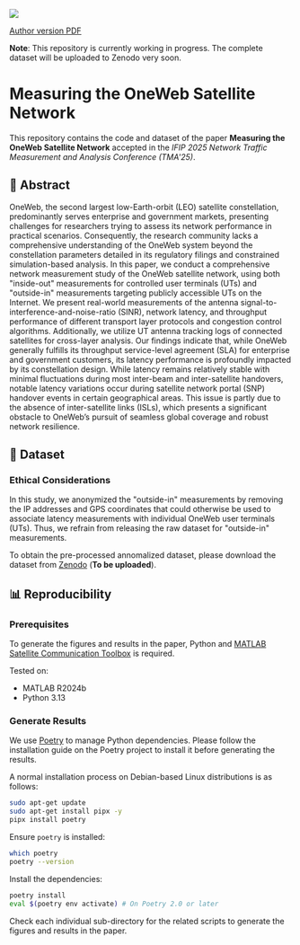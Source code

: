 ![](https://img.shields.io/badge/TMA'25-Paper-blue)

[Author version PDF](https://pan.uvic.ca/~clarkzjw/tma25.pdf)

**Note**: This repository is currently working in progress. The complete dataset will be uploaded to Zenodo very soon.

# Measuring the OneWeb Satellite Network

This repository contains the code and dataset of the paper **Measuring the OneWeb Satellite Network** accepted in the *IFIP 2025 Network Traffic Measurement and Analysis Conference (TMA'25)*.

## 📖 Abstract

OneWeb, the second largest low-Earth-orbit (LEO) satellite constellation, predominantly serves enterprise and government markets, presenting challenges for researchers trying to assess its network performance in practical scenarios. Consequently, the research community lacks a comprehensive understanding of the OneWeb system beyond the constellation parameters detailed in its regulatory filings and constrained simulation-based analysis. In this paper, we conduct a comprehensive network measurement study of the OneWeb satellite network, using both "inside-out" measurements for controlled user terminals (UTs) and "outside-in" measurements targeting publicly accessible UTs on the Internet. We present real-world measurements of the antenna signal-to-interference-and-noise-ratio (SINR), network latency, and throughput performance of different transport layer protocols and congestion control algorithms. Additionally, we utilize UT antenna tracking logs of connected satellites for cross-layer analysis. Our findings indicate that, while OneWeb generally fulfills its throughput service-level agreement (SLA) for enterprise and government customers, its latency performance is profoundly impacted by its constellation design. While latency remains relatively stable with minimal fluctuations during most inter-beam and inter-satellite handovers, notable latency variations occur during satellite network portal (SNP) handover events in certain geographical areas. This issue is partly due to the absence of inter-satellite links (ISLs), which presents a significant obstacle to OneWeb’s pursuit of seamless global coverage and robust network resilience.

## 💾 Dataset

### Ethical Considerations

In this study, we anonymized the "outside-in" measurements by removing the IP addresses and GPS coordinates that could otherwise be used to associate latency measurements with individual OneWeb user terminals (UTs).
Thus, we refrain from releasing the raw dataset for "outside-in" measurements.

To obtain the pre-processed annomalized dataset, please download the dataset from [Zenodo]() (**To be uploaded**).

## 📊 Reproducibility

### Prerequisites

To generate the figures and results in the paper, Python and [MATLAB Satellite Communication Toolbox](https://www.mathworks.com/products/satellite-communications.html) is required.

Tested on:

- MATLAB R2024b
- Python 3.13

### Generate Results

We use [Poetry](https://github.com/python-poetry/poetry) to manage Python dependencies. Please follow the installation guide on the Poetry project to install it before generating the results.

A normal installation process on Debian-based Linux distributions is as follows:

```bash
sudo apt-get update
sudo apt-get install pipx -y
pipx install poetry
```

Ensure `poetry` is installed:

```bash
which poetry
poetry --version
```

Install the dependencies:

```bash
poetry install
eval $(poetry env activate) # On Poetry 2.0 or later
```

Check each individual sub-directory for the related scripts to generate the figures and results in the paper.
